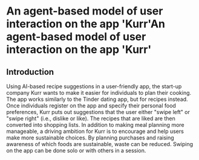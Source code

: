 # An agent-based model of user interaction on the app 'Kurr'An agent-based model of user interaction on the app 'Kurr'
## Introduction
Using AI-based recipe suggestions in a user-friendly app, the start-up company Kurr wants to make it easier for individuals to plan their cooking. The app works similarly to the Tinder dating app, but for recipes instead. Once individuals register on the app and specify their personal food preferences, Kurr puts out suggestions that the user either "swipe left" or "swipe right" (i.e., dislike or like). The recipes that are liked are then converted into shopping lists. In addition to making meal planning more manageable, a driving ambition for Kurr is to encourage and help users make more sustainable choices. By planning purchases and raising awareness of which foods are sustainable, waste can be reduced. Swiping on the app can be done solo or with others in a session.
## 
